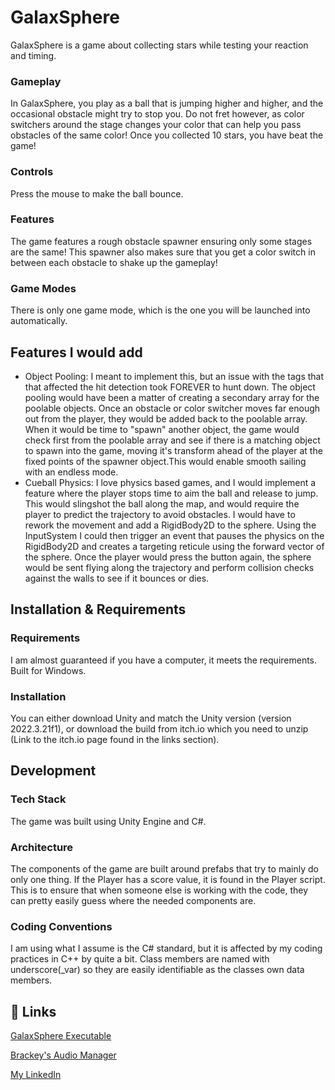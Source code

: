 
# GalaxSphere

GalaxSphere is a game about collecting stars while testing your reaction and timing. 

### Gameplay 
In GalaxSphere, you play as a ball that is jumping higher and higher, and the occasional obstacle might try to stop you. Do not fret however, as color switchers around the stage changes your color that can help you pass obstacles of the same color! Once you collected 10 stars, you have beat the game!
### Controls
Press the mouse to make the ball bounce.
### Features
The game features a rough obstacle spawner ensuring only some stages are the same! This spawner also makes sure that you get a color switch in between each obstacle to shake up the gameplay!
### Game Modes
There is only one game mode, which is the one you will be launched into automatically.
## Features I would add

- Object Pooling: I meant to implement this, but an issue with the tags that that affected the hit detection took FOREVER to hunt down. The object pooling would have been a matter of creating a secondary array for the poolable objects. Once an obstacle or color switcher moves far enough out from the player, they would be added back to the poolable array. When it would be time to "spawn" another object, the game would check first from the poolable array and see if there is a matching object to spawn into the game, moving it's transform ahead of the player at the fixed points of the spawner object.This would enable smooth sailing with an endless mode.
- Cueball Physics: I love physics based games, and I would implement a feature where the player stops time to aim the ball and release to jump. This would slingshot the ball along the map, and would require the player to predict the trajectory to avoid obstacles. I would have to rework the movement and add a RigidBody2D to the sphere. Using the InputSystem I could then trigger an event that pauses the physics on the RigidBody2D and creates a targeting reticule using the forward vector of the sphere. Once the player would press the button again, the sphere would be sent flying along the trajectory and perform collision checks against the walls to see if it bounces or dies. 


## Installation & Requirements

### Requirements
I am almost guaranteed if you have a computer, it meets the requirements. Built for Windows.

### Installation
You can either download Unity and match the Unity version (version 2022.3.21f1), or download the build from itch.io which you need to unzip (Link to the itch.io page found in the links section).

## Development 

### Tech Stack
The game was built using Unity Engine and C#. 

### Architecture
The components of the game are built around prefabs that try to mainly do only one thing. If the Player has a score value, it is found in the Player script. This is to ensure that when someone else is working with the code, they can pretty easily guess where the needed components are.

### Coding Conventions
I am using what I assume is the C# standard, but it is affected by my coding practices in C++ by quite a bit. Class members are named with underscore(_var) so they are easily identifiable as the classes own data members.
## 🔗 Links
[GalaxSphere Executable](https://rushmaverick.itch.io/galaxsphere)

[Brackey's Audio Manager](https://youtu.be/6OT43pvUyfY)

[My LinkedIn](www.linkedin.com/in/rasmus-rask)

